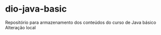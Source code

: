 # dio-java-basic
Repositório para armazenamento dos conteúdos do curso de Java básico
Alteração local

